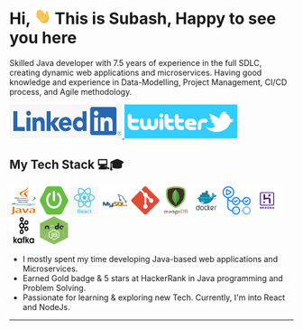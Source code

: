 <h1>Hi, <img src="https://raw.githubusercontent.com/ABSphreak/ABSphreak/master/gifs/Hi.gif" width="30"> This is Subash, Happy to see you here</h1>
 
<p>
  Skilled Java developer with 7.5 years of experience in the full SDLC, creating dynamic web applications and microservices. Having good knowledge and experience in Data-Modelling, Project Management, CI/CD process, and Agile methodology.
</p> 
<p align="left">
    <a href="https://www.linkedin.com/in/subashchandar-s-53b50011b"> <img src="https://github.com/subishsubash/readme-images/blob/master/social%20network%20logos/LinkedIn-1.jpg?raw=true" width=200" height="60"> </a>
    <a href="https://twitter.com/subash12396"> <img src="https://github.com/subishsubash/readme-images/blob/master/social%20network%20logos/twitter-1.jpg?raw=true" width=200" height="60"> </a>
</P>

<h2>My Tech Stack 💻🎓 </h2>

<p align="left">
  <img src="https://github.com/subishsubash/readme-images/blob/master/stack%20logos/java-1.png?raw=true" width="50" height="50" title="Java">
  <img src="https://github.com/subishsubash/readme-images/blob/master/stack%20logos/spring-boot.png?raw=true" width="50" height="50" title="Spring-boot">
  <img src="https://github.com/subishsubash/readme-images/blob/master/stack%20logos/reactjs.png?raw=true" width="50" height="50" title="ReactJs">
  <img src="https://github.com/subishsubash/readme-images/blob/master/stack%20logos/mysql.png?raw=true" width="50" height="50" title="mysql">
  <img src="https://github.com/subishsubash/readme-images/blob/master/stack%20logos/git.png?raw=true" width="50" height="50" title="git">    
  <img src="https://github.com/subishsubash/readme-images/blob/master/stack%20logos/mongodb-1.png?raw=true" width="50" height="50" title="git">
  <img src="https://github.com/subishsubash/readme-images/blob/master/stack%20logos/docker.png?raw=true" width="50" height="50" title="Docker">
  <img src="https://github.com/subishsubash/readme-images/blob/master/stack%20logos/github_action.png?raw=true" width="50" height="50" title="Github-action">
  <img src="https://github.com/subishsubash/readme-images/blob/master/stack%20logos/heroku.png?raw=true" width="50" height="50" title="Heroku">
  <img src="https://github.com/subishsubash/readme-images/blob/master/stack%20logos/kafka-2.jpg?raw=true" width="50" height="50" title="Kafka">
  <img src="https://github.com/subishsubash/readme-images/blob/master/stack%20logos/nodejs.png?raw=true" width="50" height="50" title="Nodejs">
</p>

* I mostly spent my time developing Java-based web applications and Microservices.
* Earned Gold badge & 5 stars at HackerRank in Java programming and Problem Solving.
* Passionate for learning & exploring new Tech. Currently, I'm into React and NodeJs.

---



